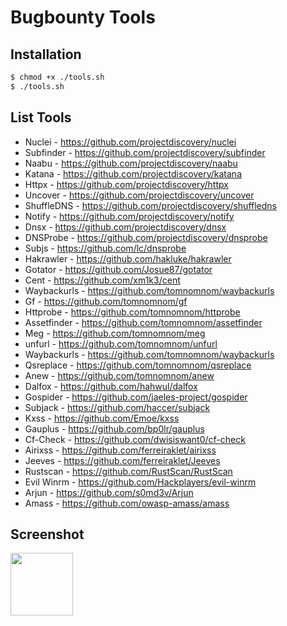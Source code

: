 # Bugbounty Tools

## Installation
```bash
$ chmod +x ./tools.sh
$ ./tools.sh
```
## List Tools
- Nuclei - https://github.com/projectdiscovery/nuclei
- Subfinder - https://github.com/projectdiscovery/subfinder
- Naabu - https://github.com/projectdiscovery/naabu
- Katana - https://github.com/projectdiscovery/katana
- Httpx - https://github.com/projectdiscovery/httpx
- Uncover - https://github.com/projectdiscovery/uncover
- ShuffleDNS - https://github.com/projectdiscovery/shuffledns
- Notify - https://github.com/projectdiscovery/notify
- Dnsx - https://github.com/projectdiscovery/dnsx
- DNSProbe - https://github.com/projectdiscovery/dnsprobe
- Subjs - https://github.com/lc/dnsprobe
- Hakrawler - https://github.com/hakluke/hakrawler
- Gotator - https://github.com/Josue87/gotator
- Cent - https://github.com/xm1k3/cent
- Waybackurls - https://github.com/tomnomnom/waybackurls
- Gf - https://github.com/tomnomnom/gf
- Httprobe - https://github.com/tomnomnom/httprobe
- Assetfinder - https://github.com/tomnomnom/assetfinder
- Meg - https://github.com/tomnomnom/meg
- unfurl - https://github.com/tomnomnom/unfurl
- Waybackurls - https://github.com/tomnomnom/waybackurls
- Qsreplace - https://github.com/tomnomnom/qsreplace
- Anew - https://github.com/tomnomnom/anew
- Dalfox - https://github.com/hahwul/dalfox
- Gospider - https://github.com/jaeles-project/gospider
- Subjack - https://github.com/haccer/subjack
- Kxss - https://github.com/Emoe/kxss
- Gauplus - https://github.com/bp0lr/gauplus
- Cf-Check - https://github.com/dwisiswant0/cf-check
- Airixss - https://github.com/ferreiraklet/airixss
- Jeeves - https://github.com/ferreiraklet/Jeeves
- Rustscan - https://github.com/RustScan/RustScan
- Evil Winrm - https://github.com/Hackplayers/evil-winrm
- Arjun - https://github.com/s0md3v/Arjun
- Amass - https://github.com/owasp-amass/amass
## Screenshot
<img src="https://user-images.githubusercontent.com/66077593/229372030-e16e0989-04c4-4727-a5dd-35ed06437d0c.png" width=100>
